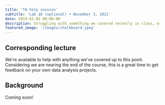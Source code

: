 ```yaml
---
title: 'TA help session'
subtitle: 'Lab 10 (optional) • November 3, 2021'
date: 2019-01-02 00:00:00
description: Struggling with something we covered recently in class, or do you want to discuss some of your own RNA-seq data?  Then drop in for hand-on help from one of our amazing Teaching Assistants!
featured_image: '/images/chalkboard.jpeg'
---
```


##  Corresponding lecture

We're available to help with anything we've covered up to this point.  Considering we are nearing the end of the course, this is a great time to get feedback on your own data analysis projects.

## Background

Coming soon!